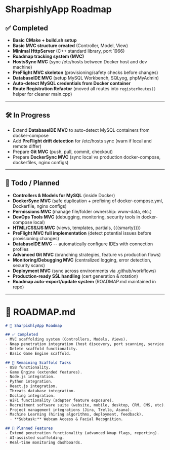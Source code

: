 # SharpishlyApp Roadmap

## ✅ Completed

- **Basic CMake + build.sh setup**
- **Basic MVC structure created** (Controller, Model, View)
- **Minimal HttpServer** (C++ standard library, port 1966)
- **Roadmap tracking system (MVC)**
- **HostsSync MVC** (sync /etc/hosts between Docker host and dev machine)
- **PreFlight MVC skeleton** (provisioning/safety checks before changes)
- **DatabaseIDE MVC** (setup MySQL Workbench, SQLyog, phpMyAdmin)
- **Auto-detect MySQL credentials from Docker container**
- **Route Registration Refactor** (moved all routes into `registerRoutes()` helper for cleaner main.cpp)

---

## 🛠 In Progress

- Extend **DatabaseIDE MVC** to auto-detect MySQL containers from docker-compose
- Add **PreFlight drift detection** for /etc/hosts sync (warn if local and remote differ)
- Prepare **Git MVC** (push, pull, commit, checkout)
- Prepare **DockerSync MVC** (sync local vs production docker-compose, dockerfiles, nginx configs)

---

## 📌 Todo / Planned

- **Controllers & Models for MySQL** (inside Docker)
- **DockerSync MVC** (safe duplication + prefixing of docker-compose.yml, Dockerfile, nginx configs)
- **Permissions MVC** (manage file/folder ownership: www-data, etc.)
- **DevOps Tools MVC** (debugging, monitoring, security tools in docker-compose local)
- **HTML/CSS/JS MVC** (views, templates, partials, {{{smarty}}})
- **PreFlight MVC full implementation** (detect potential issues before provisioning changes)
- **DatabaseIDE MVC** -- automatically configure IDEs with connection profiles
- **Advanced Git MVC** (branching strategies, feature vs production flows)
- **Monitoring/Debugging MVC** (centralized logging, error detection, security scans)
- **Deployment MVC** (sync across environments via .github/workflows)
- **Production-ready SSL handling** (cert generation & rotation)
- **Roadmap auto-export/update system** (ROADMAP.md maintained in repo)


---

# 📌 ROADMAP.md  

```markdown
# 🚀 SharpishlyApp Roadmap

## ✅ Completed
- MVC scaffolding system (Controllers, Models, Views).
- Nmap penetration integration (host discovery, port scanning, service detection).
- Delete scaffold functionality.
- Basic Game Engine scaffold.

## 📌 Remaining Scaffold Tasks
- USB functionality.
- Game Engine (extended features).
- Node.js integration.
- Python integration.
- React.js integration.
- Threats database integration.
- Docling integration.
- WiFi functionality (adapter feature exposure).
- Recruitment software suite (website, mobile, desktop, CRM, CMS, etc).
- Project management integrations (Jira, Trello, Asana).
- Machine Learning (hiring algorithms, deployment, feedback).
  - **Subtask:** Webcam Access & Facial Recognition.

## 🔮 Planned Features
- Extend penetration functionality (advanced Nmap flags, reporting).
- AI-assisted scaffolding.
- Real-time monitoring dashboards.

